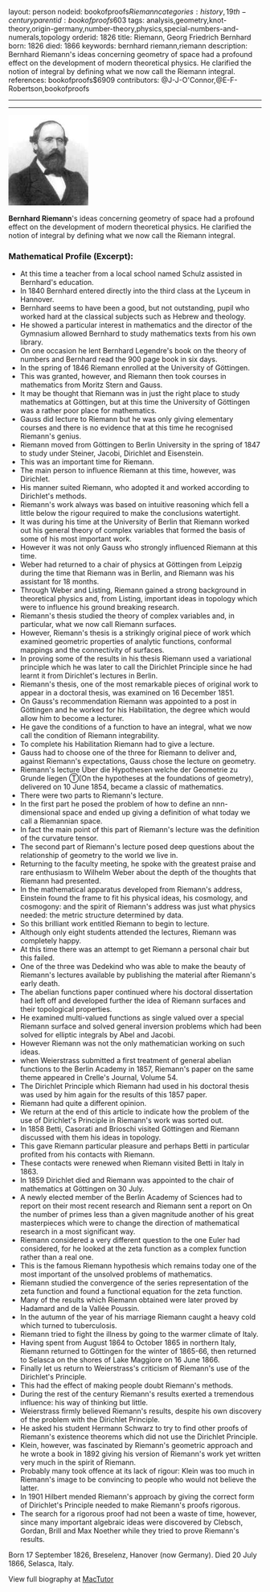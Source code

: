 layout: person
nodeid: bookofproofs$Riemann
categories: history,19th-century
parentid: bookofproofs$603
tags: analysis,geometry,knot-theory,origin-germany,number-theory,physics,special-numbers-and-numerals,topology
orderid: 1826
title: Riemann, Georg Friedrich Bernhard
born: 1826
died: 1866
keywords: bernhard riemann,riemann
description: Bernhard Riemann's ideas concerning geometry of space had a profound effect on the development of modern theoretical physics. He clarified the notion of integral by defining what we now call the Riemann integral.
references: bookofproofs$6909
contributors: @J-J-O'Connor,@E-F-Robertson,bookofproofs

---



---

![Riemann.jpg](https://github.com/bookofproofs/bookofproofs.github.io/blob/main/_sources/_assets/images/portraits/Riemann.jpg?raw=true)

**Bernhard Riemann**'s ideas concerning geometry of space had a profound effect on the development of modern theoretical physics. He clarified the notion of integral by defining what we now call the Riemann integral.

### Mathematical Profile (Excerpt):
* At this time a teacher from a local school named Schulz assisted in Bernhard's education.
* In 1840 Bernhard entered directly into the third class at the Lyceum in Hannover.
* Bernhard seems to have been a good, but not outstanding, pupil who worked hard at the classical subjects such as Hebrew and theology.
* He showed a particular interest in mathematics and the director of the Gymnasium allowed Bernhard to study mathematics texts from his own library.
* On one occasion he lent Bernhard Legendre's book on the theory of numbers and Bernhard read the 900 page book in six days.
* In the spring of 1846 Riemann enrolled at the University of Göttingen.
* This was granted, however, and Riemann then took courses in mathematics from Moritz Stern and Gauss.
* It may be thought that Riemann was in just the right place to study mathematics at Göttingen, but at this time the University of Göttingen was a rather poor place for mathematics.
* Gauss did lecture to Riemann but he was only giving elementary courses and there is no evidence that at this time he recognised Riemann's genius.
* Riemann moved from Göttingen to Berlin University in the spring of 1847 to study under Steiner, Jacobi, Dirichlet and Eisenstein.
* This was an important time for Riemann.
* The main person to influence Riemann at this time, however, was Dirichlet.
* His manner suited Riemann, who adopted it and worked according to Dirichlet's methods.
* Riemann's work always was based on intuitive reasoning which fell a little below the rigour required to make the conclusions watertight.
* It was during his time at the University of Berlin that Riemann worked out his general theory of complex variables that formed the basis of some of his most important work.
* However it was not only Gauss who strongly influenced Riemann at this time.
* Weber had returned to a chair of physics at Göttingen from Leipzig during the time that Riemann was in Berlin, and Riemann was his assistant for 18 months.
* Through Weber and Listing, Riemann gained a strong background in theoretical physics and, from Listing, important ideas in topology which were to influence his ground breaking research.
* Riemann's thesis studied the theory of complex variables and, in particular, what we now call Riemann surfaces.
* However, Riemann's thesis is a strikingly original piece of work which examined geometric properties of analytic functions, conformal mappings and the connectivity of surfaces.
* In proving some of the results in his thesis Riemann used a variational principle which he was later to call the Dirichlet Principle since he had learnt it from Dirichlet's lectures in Berlin.
* Riemann's thesis, one of the most remarkable pieces of original work to appear in a doctoral thesis, was examined on 16 December 1851.
* On Gauss's recommendation Riemann was appointed to a post in Göttingen and he worked for his Habilitation, the degree which would allow him to become a lecturer.
* He gave the conditions of a function to have an integral, what we now call the condition of Riemann integrability.
* To complete his Habilitation Riemann had to give a lecture.
* Gauss had to choose one of the three for Riemann to deliver and, against Riemann's expectations, Gauss chose the lecture on geometry.
* Riemann's lecture Über die Hypothesen welche der Geometrie zu Grunde liegen Ⓣ(On the hypotheses at the foundations of geometry), delivered on 10 June 1854, became a classic of mathematics.
* There were two parts to Riemann's lecture.
* In the first part he posed the problem of how to define an nnn-dimensional space and ended up giving a definition of what today we call a Riemannian space.
* In fact the main point of this part of Riemann's lecture was the definition of the curvature tensor.
* The second part of Riemann's lecture posed deep questions about the relationship of geometry to the world we live in.
* Returning to the faculty meeting, he spoke with the greatest praise and rare enthusiasm to Wilhelm Weber about the depth of the thoughts that Riemann had presented.
* In the mathematical apparatus developed from Riemann's address, Einstein found the frame to fit his physical ideas, his cosmology, and cosmogony: and the spirit of Riemann's address was just what physics needed: the metric structure determined by data.
* So this brilliant work entitled Riemann to begin to lecture.
* Although only eight students attended the lectures, Riemann was completely happy.
* At this time there was an attempt to get Riemann a personal chair but this failed.
* One of the three was Dedekind who was able to make the beauty of Riemann's lectures available by publishing the material after Riemann's early death.
* The abelian functions paper continued where his doctoral dissertation had left off and developed further the idea of Riemann surfaces and their topological properties.
* He examined multi-valued functions as single valued over a special Riemann surface and solved general inversion problems which had been solved for elliptic integrals by Abel and Jacobi.
* However Riemann was not the only mathematician working on such ideas.
* when Weierstrass submitted a first treatment of general abelian functions to the Berlin Academy in 1857, Riemann's paper on the same theme appeared in Crelle's Journal, Volume 54.
* The Dirichlet Principle which Riemann had used in his doctoral thesis was used by him again for the results of this 1857 paper.
* Riemann had quite a different opinion.
* We return at the end of this article to indicate how the problem of the use of Dirichlet's Principle in Riemann's work was sorted out.
* In 1858 Betti, Casorati and Brioschi visited Göttingen and Riemann discussed with them his ideas in topology.
* This gave Riemann particular pleasure and perhaps Betti in particular profited from his contacts with Riemann.
* These contacts were renewed when Riemann visited Betti in Italy in 1863.
* In 1859 Dirichlet died and Riemann was appointed to the chair of mathematics at Göttingen on 30 July.
* A newly elected member of the Berlin Academy of Sciences had to report on their most recent research and Riemann sent a report on On the number of primes less than a given magnitude another of his great masterpieces which were to change the direction of mathematical research in a most significant way.
* Riemann considered a very different question to the one Euler had considered, for he looked at the zeta function as a complex function rather than a real one.
* This is the famous Riemann hypothesis which remains today one of the most important of the unsolved problems of mathematics.
* Riemann studied the convergence of the series representation of the zeta function and found a functional equation for the zeta function.
* Many of the results which Riemann obtained were later proved by Hadamard and de la Vallée Poussin.
* In the autumn of the year of his marriage Riemann caught a heavy cold which turned to tuberculosis.
* Riemann tried to fight the illness by going to the warmer climate of Italy.
* Having spent from August 1864 to October 1865 in northern Italy, Riemann returned to Göttingen for the winter of 1865-66, then returned to Selasca on the shores of Lake Maggiore on 16 June 1866.
* Finally let us return to Weierstrass's criticism of Riemann's use of the Dirichlet's Principle.
* This had the effect of making people doubt Riemann's methods.
* During the rest of the century Riemann's results exerted a tremendous influence: his way of thinking but little.
* Weierstrass firmly believed Riemann's results, despite his own discovery of the problem with the Dirichlet Principle.
* He asked his student Hermann Schwarz to try to find other proofs of Riemann's existence theorems which did not use the Dirichlet Principle.
* Klein, however, was fascinated by Riemann's geometric approach and he wrote a book in 1892 giving his version of Riemann's work yet written very much in the spirit of Riemann.
* Probably many took offence at its lack of rigour: Klein was too much in Riemann's image to be convincing to people who would not believe the latter.
* In 1901 Hilbert mended Riemann's approach by giving the correct form of Dirichlet's Principle needed to make Riemann's proofs rigorous.
* The search for a rigorous proof had not been a waste of time, however, since many important algebraic ideas were discovered by Clebsch, Gordan, Brill and Max Noether while they tried to prove Riemann's results.

Born 17 September 1826, Breselenz, Hanover (now Germany). Died 20 July 1866, Selasca, Italy.

View full biography at [MacTutor](https://mathshistory.st-andrews.ac.uk/Biographies/Riemann/)

